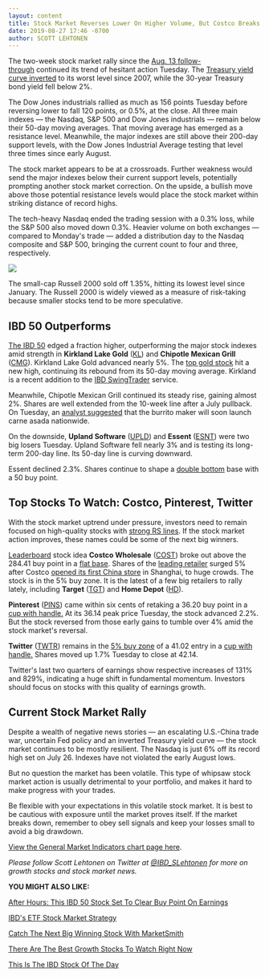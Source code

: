 ```yaml
---
layout: content
title: Stock Market Reverses Lower On Higher Volume, But Costco Breaks Out
date: 2019-08-27 17:46 -0700
author: SCOTT LEHTONEN
---
```






The two-week stock market rally since the [Aug. 13 follow-through](https://www.investors.com/market-trend/the-big-picture/stock-market-bulls-get-third-major-buy-signal-this-year-why/) continued its trend of hesitant action Tuesday. The [Treasury yield curve inverted](https://www.investors.com/market-trend/stock-market-today/major-stock-indexes-head-south-kirkland-lake-costco-stock-buck-trend/) to its worst level since 2007, while the 30-year Treasury bond yield fell below 2%.




The Dow Jones industrials rallied as much as 156 points Tuesday before reversing lower to fall 120 points, or 0.5%, at the close. All three main indexes — the Nasdaq, S&P 500 and Dow Jones industrials — remain below their 50-day moving averages. That moving average has emerged as a resistance level. Meanwhile, the major indexes are still above their 200-day support levels, with the Dow Jones Industrial Average testing that level three times since early August.


The stock market appears to be at a crossroads. Further weakness would send the major indexes below their current support levels, potentially prompting another stock market correction. On the upside, a bullish move above those potential resistance levels would place the stock market within striking distance of record highs.


The tech-heavy Nasdaq ended the trading session with a 0.3% loss, while the S&P 500 also moved down 0.3%. Heavier volume on both exchanges — compared to Monday's trade — added a distribution day to the Nasdaq composite and S&P 500, bringing the current count to four and three, respectively.


![](https://www.investors.com/wp-content/uploads/2019/08/MP082719-high-222x300.jpg)


The small-cap Russell 2000 sold off 1.35%, hitting its lowest level since January. The Russell 2000 is widely viewed as a measure of risk-taking because smaller stocks tend to be more speculative.


IBD 50 Outperforms
------------------


[The IBD 50](https://research.investors.com/stock-lists/ibd-50/) edged a fraction higher, outperforming the major stock indexes amid strength in **Kirkland Lake Gold** ([KL](https://research.investors.com/quote.aspx?symbol=KL)) and **Chipotle Mexican Grill** ([CMG](https://research.investors.com/quote.aspx?symbol=CMG)). Kirkland Lake Gold advanced nearly 5%. The [top gold stock](https://www.investors.com/research/gold-stocks-investing-price/) hit a new high, continuing its rebound from its 50-day moving average. Kirkland is a recent addition to the [IBD SwingTrader](https://www.investors.com/product/swingtrader/?artProdLink=Swingtrader) service.


Meanwhile, Chipotle Mexican Grill continued its steady rise, gaining almost 2%. Shares are well extended from the 10-week line after a July pullback. On Tuesday, an [analyst suggested](https://www.investors.com/news/chipotle-stock-price-target-hike-carne-asada/) that the burrito maker will soon launch carne asada nationwide.



On the downside, **Upland Software** ([UPLD](https://research.investors.com/quote.aspx?symbol=UPLD)) and **Essent** ([ESNT](https://research.investors.com/quote.aspx?symbol=ESNT)) were two big losers Tuesday. Upland Software fell nearly 3% and is testing its long-term 200-day line. Its 50-day line is curving downward.


Essent declined 2.3%. Shares continue to shape a [double bottom](https://www.investors.com/how-to-invest/investors-corner/when-buy-growth-stocks-why-double-bottom-base-fuels-strong-breakouts/) base with a 50 buy point.


Top Stocks To Watch: Costco, Pinterest, Twitter
-----------------------------------------------



With the stock market uptrend under pressure, investors need to remain focused on high-quality stocks with [strong RS lines](https://www.investors.com/how-to-invest/investors-corner/a-stock-breakout-specialty-tool-the-relative-strength-line/). If the stock market action improves, these names could be some of the next big winners.


[Leaderboard](https://www.investors.com/product/leaderboard/?artProdLink=Leaderboard) stock idea **Costco Wholesale** ([COST](https://research.investors.com/quote.aspx?symbol=COST)) broke out above the 284.41 buy point in a [flat base](https://www.investors.com/how-to-invest/investors-corner/chart-patterns-flat-base-dull-trade-positive-action/). Shares of the [leading retailer](https://www.investors.com/news/retail-and-e-commerce-stocks-and-industry-news/) surged 5% after Costco [opened its first China store](https://www.investors.com/stock-lists/new-highs/top-stocks-china-costco-shoppers-dont-care-trade-war/) in Shanghai, to huge crowds. The stock is in the 5% buy zone. It is the latest of a few big retailers to rally lately, including **Target** ([TGT](https://research.investors.com/quote.aspx?symbol=TGT)) and **Home Depot** ([HD](https://research.investors.com/quote.aspx?symbol=HD)).


**Pinterest** ([PINS](https://research.investors.com/quote.aspx?symbol=PINS)) came within six cents of retaking a 36.20 buy point in a [cup with handle.](https://www.investors.com/how-to-invest/investors-corner/how-to-buy-stocks-cup-with-handle-base-alibaba-stock-buy-point/) At its 36.14 peak price Tuesday, the stock advanced 2.2%. But the stock reversed from those early gains to tumble over 4% amid the stock market's reversal.


**Twitter** ([TWTR](https://research.investors.com/quote.aspx?symbol=TWTR)) remains in the [5% buy zone](https://www.investors.com/research/twitter-stock-buy-now/) of a 41.02 entry in a [cup with handle.](https://www.investors.com/how-to-invest/investors-corner/how-to-buy-stocks-cup-with-handle-base-alibaba-stock-buy-point/) Shares moved up 1.7% Tuesday to close at 42.14.


Twitter's last two quarters of earnings show respective increases of 131% and 829%, indicating a huge shift in fundamental momentum. Investors should focus on stocks with this quality of earnings growth.


Current Stock Market Rally
--------------------------


Despite a wealth of negative news stories — an escalating U.S.-China trade war, uncertain Fed policy and an inverted Treasury yield curve — the stock market continues to be mostly resilient. The Nasdaq is just 6% off its record high set on July 26. Indexes have not violated the early August lows.


But no question the market has been volatile. This type of whipsaw stock market action is usually detrimental to your portfolio, and makes it hard to make progress with your trades.


Be flexible with your expectations in this volatile stock market. It is best to be cautious with exposure until the market proves itself. If the market breaks down, remember to obey sell signals and keep your losses small to avoid a big drawdown.


[View the General Market Indicators chart page here](https://www.investors.com/wp-content/uploads/2019/08/IBD2708152156GMI2.pdf).


*Please follow Scott Lehtonen on Twitter at [@IBD\_SLehtonen](https://twitter.com/IBD_SLehtonen) for more on growth stocks and stock market news.*


**YOU MIGHT ALSO LIKE:**


[After Hours: This IBD 50 Stock Set To Clear Buy Point On Earnings](https://www.investors.com/market-trend/stock-market-today/dow-jones-futures-stock-market-rally-bends-treasury-yield-curve-inverts-costco-veeva-heico/)


[IBD's ETF Stock Market Strategy](https://www.investors.com/market-trend/ibds-etf-market-strategy/ibds-etf-market-strategy/)


[Catch The Next Big Winning Stock With MarketSmith](https://www.investors.com/product/marketsmith/?artProdLink=MarketSmith)


[There Are The Best Growth Stocks To Watch Right Now](https://www.investors.com/stock-lists/best-growth-stocks-buy-watch-ibd-stock-lists/)


[This Is The IBD Stock Of The Day](https://www.investors.com/research/ibd-stock-of-the-day/)




